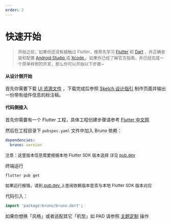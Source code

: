 ```yaml
---
order: 2
---
```


# 快速开始

<blockquote><p style="color:#666666">
  <font size="2">
  开始之前，如果你还没有接触过 Flutter，推荐先学习 <a href="https://flutterchina.club/">Flutter</a> 和 <a href="https://dart.cn/guides/language/language-tour">Dart</a> ，并正确安装和配置  <a href="https://developer.android.com/studio">Android Studio </a>  或 <a href="https://developer.apple.com/xcode/"> Xcode </a> 。如果你已经了解官方指南，并已经完成一个简单样例的开发，那么你可以开始以下步骤~</font>
</p>
</blockquote>

#### 从设计侧开始

首先你需要下载 [UI 资源文件](https://bruno.ke.com/download/sketch) ，下载完成后参照 [Sketch 设计指引](./sketch) 制作页面并输出一份带有组件信息的标注稿。

#### 代码侧接入

首先你需要有一个 Flutter 工程，具体工程创建步骤请参考 [Flutter 中文网](https://flutterchina.club/get-started/test-drive/#androidsstudio)

然后在工程目录下 `pubspec.yaml` 文件中加入 Bruno 依赖：

```yaml
dependencies:
  bruno: version
```

<p color="#666666"><font size="2">注意：这里版本信息需要根据本地 Flutter SDK 版本选择 详见 <a href="https://pub.dev/packages/bruno/versions"> pub.dev </a> </font></p>

终端运行

```shell
flutter pub get
```

<p color="#666666"><font size="2">如果运行报错，请到<a href="https://pub.dev/packages/bruno/versions"> pub.dev </a> 上查阅依赖版本是否与本地 Flutter SDK 版本对应</font></p>

代码引入：

```dart
import 'package:bruno/bruno.dart';
```

如果你想换「风格」或者适配其它「机型」如 PAD 请参照 [主题定制](./theme) 操作


